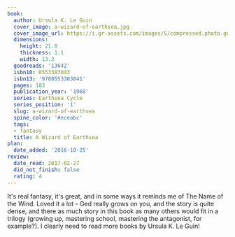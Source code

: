 ```yaml
---
book:
  author: Ursula K. Le Guin
  cover_image: a-wizard-of-earthsea.jpg
  cover_image_url: https://i.gr-assets.com/images/S/compressed.photo.goodreads.com/books/1353424536l/13642._SX98_.jpg
  dimensions:
    height: 21.0
    thickness: 1.1
    width: 13.2
  goodreads: '13642'
  isbn10: 0553383043
  isbn13: '9780553383041'
  pages: 183
  publication_year: '1968'
  series: Earthsea Cycle
  series_position: '1'
  slug: a-wizard-of-earthsea
  spine_color: '#eceabc'
  tags:
  - fantasy
  title: A Wizard of Earthsea
plan:
  date_added: '2016-10-25'
review:
  date_read: 2017-02-27
  did_not_finish: false
  rating: 4
---
```


It's real fantasy, it's great, and in some ways it reminds me of The Name of the Wind. Loved it a lot - Ged really grows on you, and the story is quite dense, and there as much story in this book as many others would fit in a trilogy (growing up, mastering school, mastering the antagonist, for example?). I clearly need to read more books by Ursula K. Le Guin!
